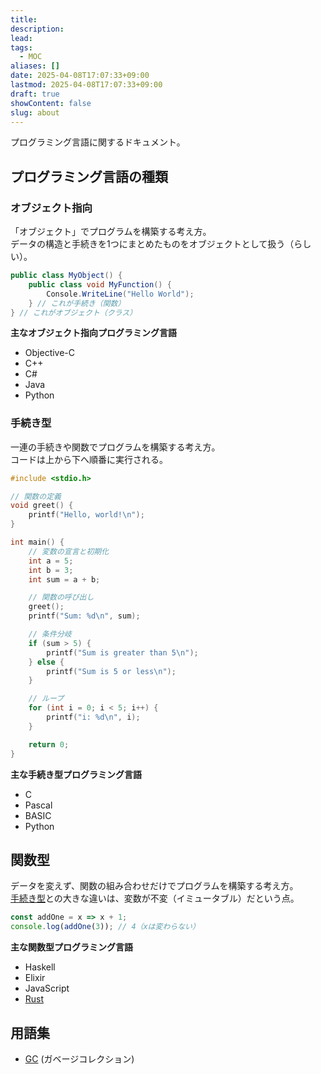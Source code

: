 ```yaml
---
title: 
description: 
lead: 
tags:
  - MOC
aliases: []
date: 2025-04-08T17:07:33+09:00
lastmod: 2025-04-08T17:07:33+09:00
draft: true
showContent: false
slug: about
---
```

プログラミング言語に関するドキュメント。
## プログラミング言語の種類

### オブジェクト指向
「オブジェクト」でプログラムを構築する考え方。  
データの構造と手続きを1つにまとめたものをオブジェクトとして扱う（らしい）。

```csharp
public class MyObject() {
	public class void MyFunction() {
		Console.WriteLine("Hello World");
	} // これが手続き（関数）
} // これがオブジェクト（クラス）
```

**主なオブジェクト指向プログラミング言語**
- Objective-C
- C++
- C#
- Java
- Python
### 手続き型
一連の手続きや関数でプログラムを構築する考え方。  
コードは上から下へ順番に実行される。

```c
#include <stdio.h>

// 関数の定義
void greet() {
    printf("Hello, world!\n");
}

int main() {
    // 変数の宣言と初期化
    int a = 5;
    int b = 3;
    int sum = a + b;

    // 関数の呼び出し
    greet();
    printf("Sum: %d\n", sum);

    // 条件分岐
    if (sum > 5) {
        printf("Sum is greater than 5\n");
    } else {
        printf("Sum is 5 or less\n");
    }

    // ループ
    for (int i = 0; i < 5; i++) {
        printf("i: %d\n", i);
    }

    return 0;
}
```

**主な手続き型プログラミング言語**
- C
- Pascal
- BASIC
- Python
## 関数型
データを変えず、関数の組み合わせだけでプログラムを構築する考え方。  
[手続き型](#手続き型)との大きな違いは、変数が不変（イミュータブル）だという点。
```js
const addOne = x => x + 1;
console.log(addOne(3)); // 4（xは変わらない）
```

**主な関数型プログラミング言語**
- Haskell
- Elixir
- JavaScript
- [Rust](Rust/Rust.md)
## 用語集
- [GC](ガベージコレクション.md) (ガベージコレクション)